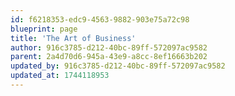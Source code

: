 ```yaml
---
id: f6218353-edc9-4563-9882-903e75a72c98
blueprint: page
title: 'The Art of Business'
author: 916c3785-d212-40bc-89ff-572097ac9582
parent: 2a4d70d6-945a-43e9-a8cc-8ef16663b202
updated_by: 916c3785-d212-40bc-89ff-572097ac9582
updated_at: 1744118953
---
```

